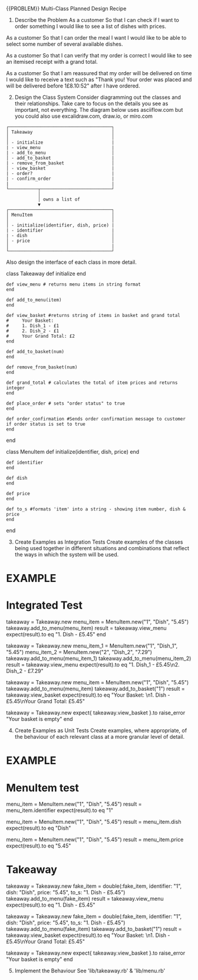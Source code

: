 {{PROBLEM}} Multi-Class Planned Design Recipe
1. Describe the Problem
As a customer
So that I can check if I want to order something
I would like to see a list of dishes with prices.

As a customer
So that I can order the meal I want
I would like to be able to select some number of several available dishes.

As a customer
So that I can verify that my order is correct
I would like to see an itemised receipt with a grand total.

As a customer
So that I am reassured that my order will be delivered on time
I would like to receive a text such as "Thank you! Your order was placed and will be delivered before 1£8.10:52" after I have ordered.

2. Design the Class System
Consider diagramming out the classes and their relationships. Take care to focus on the details you see as important, not everything. The diagram below uses asciiflow.com but you could also use excalidraw.com, draw.io, or miro.com
```
┌───────────────────────────────────────┐
│ Takeaway                              │
│                                       │ 
│ - initialize                          |
| - view_menu                           |
| - add_to_menu                         │
│ - add_to_basket                       |
| - remove_from_basket                  │         
│ - view_basket                         |
| - order?                              |
| - confirm_order                       |  
|                                       |           
└───────────┬───────────────────────────┘ 
            │
            │ owns a list of
            ▼
┌───────────────────────────────────────┐
│ MenuItem                              │
│                                       │
│ - initialize(identifier, dish, price) |
| - identifier                          |
| - dish                                │
│ - price                               │
│                                       |
└───────────────────────────────────────┘
 ```   

Also design the interface of each class in more detail.

class Takeaway
    def initialize
    end

    def view_menu # returns menu items in string format
    end

    def add_to_menu(item)
    end

    def view_basket #returns string of items in basket and grand total 
    #     Your Basket: 
    #     1. Dish_1 - £1
    #     2. Dish_2 - £1
    #     Your Grand Total: £2
    end

    def add_to_basket(num) 
    end

    def remove_from_basket(num)
    end

    def grand_total # calculates the total of item prices and returns integer
    end

    def place_order # sets "order status" to true 
    end

    def order_confirmation #Sends order confirmation message to customer if order status is set to true
    end
end

class MenuItem
    def initialize(identifier, dish, price)
    end
  
    def identifier
    end
  
    def dish
    end
  
    def price
    end

    def to_s #formats 'item' into a string - showing item number, dish & price
    end
  end

3. Create Examples as Integration Tests
Create examples of the classes being used together in different situations and combinations that reflect the ways in which the system will be used.

# EXAMPLE

# Integrated Test

takeaway = Takeaway.new
menu_item = MenuItem.new("1", "Dish", "5.45")
takeaway.add_to_menu(menu_item)
result = takeaway.view_menu
expect(result).to eq "1. Dish - £5.45"
end

takeaway = Takeaway.new
menu_item_1 = MenuItem.new("1", "Dish_1", "5.45")
menu_item_2 = MenuItem.new("2", "Dish_2", "7.29")
takeaway.add_to_menu(menu_item_1)
takeaway.add_to_menu(menu_item_2)
result = takeaway.view_menu
expect(result).to eq "1. Dish_1 - £5.45\n2. Dish_2 - £7.29" 

takeaway = Takeaway.new
menu_item = MenuItem.new("1", "Dish", "5.45")
takeaway.add_to_menu(menu_item)
takeaway.add_to_basket("1")
result = takeaway.view_basket
expect(result).to eq "Your Basket: \n1. Dish - £5.45\nYour Grand Total: £5.45"

takeaway = Takeaway.new
expect{ takeaway.view_basket }.to raise_error "Your basket is empty"
end


4. Create Examples as Unit Tests
Create examples, where appropriate, of the behaviour of each relevant class at a more granular level of detail.

# EXAMPLE

# MenuItem test

menu_item = MenuItem.new("1", "Dish", "5.45")
result = menu_item.identifier
expect(result).to eq "1"

menu_item = MenuItem.new("1", "Dish", "5.45")
result = menu_item.dish
expect(result).to eq "Dish"

menu_item = MenuItem.new("1", "Dish", "5.45")
result = menu_item.price
expect(result).to eq "5.45"



# Takeaway 
takeaway = Takeaway.new
fake_item = double(:fake_item, identifier: "1", dish: "Dish", price: "5.45", to_s: "1. Dish - £5.45")
takeaway.add_to_menu(fake_item)
result = takeaway.view_menu
expect(result).to eq "1. Dish - £5.45"

takeaway = Takeaway.new
fake_item = double(:fake_item, identifier: "1", dish: "Dish", price: "5.45", to_s: "1. Dish - £5.45")
takeaway.add_to_menu(fake_item)
takeaway.add_to_basket("1")
result = takeaway.view_basket
expect(result).to eq "Your Basket: \n1. Dish - £5.45\nYour Grand Total: £5.45"

takeaway = Takeaway.new
expect{ takeaway.view_basket }.to raise_error "Your basket is empty"
end


5. Implement the Behaviour
See 'lib/takeaway.rb' & 'lib/menu.rb'